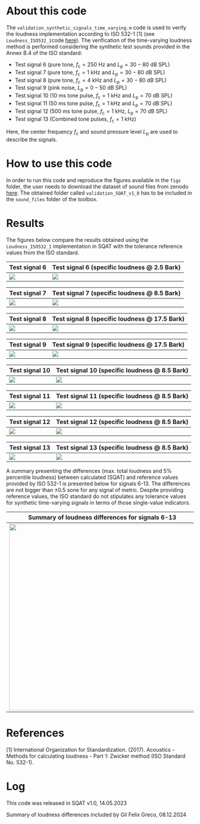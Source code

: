 # About this code 
The `validation_synthetic_signals_time_varying.m` code is used to verify the loudness implementation according to ISO 532-1 [1] (see `Loudness_ISO532_1`code [here](../../../psychoacoustic_metrics/Loudness_ISO532_1/Loudness_ISO532_1.m)). The verification of the time-varying loudness method is performed considering the synthetic test sounds provided in the Annex B.4 of the ISO standard:

- Test signal 6 (pure tone, $f_{\mathrm{c}}=250~\mathrm{Hz}$ and $L_{\mathrm{p}}=30-80~\mathrm{dB~SPL}$)
- Test signal 7 (pure tone, $f_{\mathrm{c}}=1~\mathrm{kHz}$ and $L_{\mathrm{p}}=30-80~\mathrm{dB~SPL}$)
- Test signal 8 (pure tone, $f_{\mathrm{c}}=4~\mathrm{kHz}$ and $L_{\mathrm{p}}=30-80~\mathrm{dB~SPL}$)
- Test signal 9 (pink noise, $L_{\mathrm{p}}=0-50~\mathrm{dB~SPL}$)
- Test signal 10 (10 ms tone pulse, $f_{\mathrm{c}}=1~\mathrm{kHz}$ and $L_{\mathrm{p}}=70~\mathrm{dB~SPL}$)
- Test signal 11 (50 ms tone pulse, $f_{\mathrm{c}}=1~\mathrm{kHz}$ and $L_{\mathrm{p}}=70~\mathrm{dB~SPL}$)
- Test signal 12 (500 ms tone pulse, $f_{\mathrm{c}}=1~\mathrm{kHz}$, $L_{\mathrm{p}}=70~\mathrm{dB~SPL}$)
- Test signal 13 (Combined tone pulses, $f_{\mathrm{c}}=1~\mathrm{kHz}$)

Here, the center frequency $f_{\mathrm{c}}$ and sound pressure level $L_{\mathrm{p}}$ are used to describe the signals.

# How to use this code
In order to run this code and reproduce the figures available in the `figs` folder, the user needs to download the dataset of sound files from zenodo <a href="https://doi.org/10.5281/zenodo.7933206" target="_blank">here</a>. The obtained folder called `validation_SQAT_v1_0` has to be included in the `sound_files` folder of the toolbox. 

# Results
The figures below compare the results obtained using the `Loudness_ISO532_1` implementation in SQAT with the tolerance reference values from the ISO standard. 

| Test signal 6   | Test signal 6 (specific loudness @ 2.5 Bark)         |
| -------------- | -------------- |
| ![](figs/validation_time_varying_loudness_signal_6.png)   | ![](figs/validation_time_varying_loudness_signal_6_specific_loudness.png)  |

| Test signal 7   | Test signal 7 (specific loudness @ 8.5 Bark)        |
| -------------- | -------------- |
| ![](figs/validation_time_varying_loudness_signal_7.png)   | ![](figs/validation_time_varying_loudness_signal_7_specific_loudness.png)  |

| Test signal 8    | Test signal 8 (specific loudness @ 17.5 Bark)         |
| -------------- | -------------- |
| ![](figs/validation_time_varying_loudness_signal_8.png)   | ![](figs/validation_time_varying_loudness_signal_8_specific_loudness.png)  |

| Test signal 9    | Test signal 9 (specific loudness @ 17.5 Bark)         |
| -------------- | -------------- |
| ![](figs/validation_time_varying_loudness_signal_9.png)   | ![](figs/validation_time_varying_loudness_signal_9_specific_loudness.png)  |

| Test signal 10   | Test signal 10 (specific loudness @ 8.5 Bark)         |
| -------------- | -------------- |
| ![](figs/validation_time_varying_loudness_signal_10.png)   | ![](figs/validation_time_varying_loudness_signal_10_specific_loudness.png)  |

| Test signal 11   | Test signal 11 (specific loudness @ 8.5 Bark)       |
| -------------- | -------------- |
| ![](figs/validation_time_varying_loudness_signal_11.png)   | ![](figs/validation_time_varying_loudness_signal_11_specific_loudness.png)  |

| Test signal 12    | Test signal 12 (specific loudness @ 8.5 Bark)         |
| -------------- | -------------- |
| ![](figs/validation_time_varying_loudness_signal_12.png)   | ![](figs/validation_time_varying_loudness_signal_12_specific_loudness.png)  |

| Test signal 13    | Test signal 13 (specific loudness @ 8.5 Bark)        |
| -------------- | -------------- |
| ![](figs/validation_time_varying_loudness_signal_13.png)   | ![](figs/validation_time_varying_loudness_signal_13_specific_loudness.png)  |


A summary presenting the differences (max. total loudness and 5\% percentile loudness) between calculated (SQAT) and reference values provided by ISO 532-1 is presented below for signals 6-13. The differences are not bigger than $\pm0.5$ sone for any signal of metric. Despite providing reference values, the ISO standard do not stipulates any tolerance values for synthetic time-varying signals in terms of those single-value indicators.


Summary of loudness differences for signals 6-13  |  
:-------------------------:| 
| <img src='figs/validation_time_varying_synthetic_signals_loudness_difference.png' width=500>|

# References
[1] International Organization for Standardization. (2017). Acoustics - Methods for calculating loudness - Part 1: Zwicker method (ISO Standard No. 532-1).

# Log
This code was released in SQAT v1.0, 14.05.2023

Summary of loudness differences included by Gil Felix Greco, 08.12.2024

